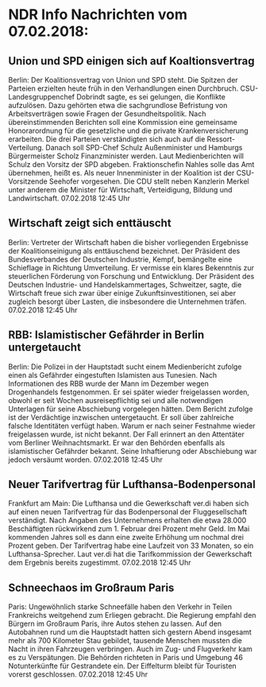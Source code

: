 # NDR Info Nachrichten vom 07.02.2018:


## Union und SPD einigen sich auf Koaltionsvertrag
Berlin: Der Koalitionsvertrag von Union und SPD steht. Die Spitzen der Parteien erzielten heute früh in den Verhandlungen einen Durchbruch. CSU-Landesgruppenchef Dobrindt sagte, es sei gelungen, die Konflikte aufzulösen. Dazu gehörten etwa die sachgrundlose Befristung von Arbeitsverträgen sowie Fragen der Gesundheitspolitik. Nach übereinstimmenden Berichten soll eine Kommission eine gemeinsame Honorarordnung für die gesetzliche und die private Krankenversicherung erarbeiten. Die drei Parteien verständigten sich auch auf die Ressort-Verteilung. Danach soll SPD-Chef Schulz Außenminister und Hamburgs Bürgermeister Scholz Finanzminister werden. Laut Medienberichten will Schulz den Vorsitz der SPD abgeben. Fraktionschefin Nahles solle das Amt übernehmen, heißt es. Als neuer Innenminister in der Koalition ist der CSU-Vorsitzende Seehofer vorgesehen. Die CDU stellt neben Kanzlerin Merkel unter anderem die Minister für Wirtschaft, Verteidigung, Bildung und Landwirtschaft. 07.02.2018 12:45 Uhr 

## Wirtschaft zeigt sich enttäuscht
Berlin:	Vertreter der Wirtschaft haben die bisher vorliegenden Ergebnisse der Koalitionseinigung als enttäuschend bezeichnet. Der Präsident des Bundesverbandes der Deutschen Industrie, Kempf, bemängelte eine Schieflage in Richtung Umverteilung. Er vermisse ein klares Bekenntnis zur steuerlichen Förderung von Forschung und Entwicklung. Der Präsident des Deutschen Industrie- und Handelskammertages, Schweitzer, sagte, die Wirtschaft freue sich zwar über einige Zukunftsinvestitionen, sei aber zugleich besorgt über Lasten, die insbesondere die Unternehmen träfen. 07.02.2018 12:45 Uhr 

## RBB: Islamistischer Gefährder in Berlin untergetaucht
Berlin: Die Polizei in der Hauptstadt sucht einem Medienbericht zufolge einen als Gefährder eingestuften Islamisten aus Tunesien. Nach Informationen des RBB wurde der Mann im Dezember wegen Drogenhandels festgenommen. Er sei später wieder freigelassen worden, obwohl er seit Wochen ausreisepflichtig sei und alle notwendigen Unterlagen für seine Abschiebung vorgelegen hätten. Dem Bericht zufolge ist der Verdächtige inzwischen untergetaucht. Er soll über zahlreiche falsche Identitäten verfügt haben. Warum er nach seiner Festnahme wieder freigelassen wurde, ist nicht bekannt. Der Fall erinnert an den Attentäter vom Berliner Weihnachtsmarkt. Er war den Behörden ebenfalls als islamistischer Gefährder bekannt. Seine Inhaftierung oder Abschiebung war jedoch versäumt worden. 07.02.2018 12:45 Uhr 

## Neuer Tarifvertrag für Lufthansa-Bodenpersonal
Frankfurt am Main: Die Lufthansa und die Gewerkschaft ver.di haben sich auf einen neuen Tarifvertrag für das Bodenpersonal der Fluggesellschaft verständigt. Nach Angaben des Unternehmens erhalten die etwa 28.000 Beschäftigten rückwirkend zum 1. Februar drei Prozent mehr Geld. Im Mai kommenden Jahres soll es dann eine zweite Erhöhung um nochmal drei Prozent geben. Der Tarifvertrag habe eine Laufzeit von 33 Monaten, so ein Lufthansa-Sprecher. Laut ver.di hat die Tarifkommission der Gewerkschaft dem Ergebnis bereits zugestimmt. 07.02.2018 12:45 Uhr 

## Schneechaos im Großraum Paris
Paris:	 Ungewöhnlich starke Schneefälle haben den Verkehr in Teilen Frankreichs weitgehend zum Erliegen gebracht. Die Regierung empfahl den Bürgern im Großraum Paris, ihre Autos stehen zu lassen. Auf den Autobahnen rund um die Hauptstadt hatten sich gestern Abend insgesamt mehr als 700 Kilometer Stau gebildet, tausende Menschen mussten die Nacht in ihren Fahrzeugen verbringen. Auch im Zug- und Flugverkehr kam es zu Verspätungen. Die Behörden richteten in Paris und Umgebung 46 Notunterkünfte für Gestrandete ein. Der Eiffelturm bleibt für Touristen vorerst geschlossen. 07.02.2018 12:45 Uhr 
